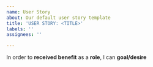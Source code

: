 ```yaml
---
name: User Story
about: Our default user story template
title: 'USER STORY: <TITLE>'
labels: ''
assignees: ''

---
```


In order to **received benefit** as a **role**, I can **goal/desire**
